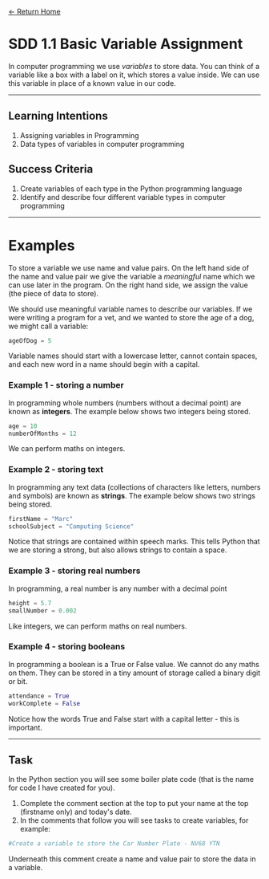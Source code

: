 [<- Return Home](/index.md)
# SDD 1.1 Basic Variable Assignment
In computer programming we use _variables_ to store data. You can think of a variable like a box with a label on it, which stores a value inside. We can use this variable in place of a known value in our code. 

---
## Learning Intentions
  1. Assigning variables in Programming
  2. Data types of variables in computer programming
## Success Criteria
1. Create variables of each type in the Python programming language
2. Identify and describe four different variable types in computer programming
---
# Examples

To store a variable we use name and value pairs. On the left hand side of the name and value pair we give the variable a _meaningful_ name which we can use later in the program. On the right hand side, we assign the value (the piece of data to store).

We should use meaningful variable names to describe our variables. If we were writing a program for a vet, and  we wanted to store the age of a dog, we might call a variable:
```python
ageOfDog = 5
```
Variable names should start with a lowercase letter, cannot contain spaces, and each new word in  a name should begin with a capital.

### Example 1 - storing a number
In programming whole numbers (numbers without a decimal point) are known as **integers**. The example below shows two integers being stored.
```python
age = 10
numberOfMonths = 12 
```
We can perform maths on integers.

### Example 2 - storing text
In programming any text data (collections of characters like letters, numbers and symbols) are known as **strings**. The example below shows two strings being stored.
```python
firstName = "Marc"
schoolSubject = "Computing Science"
```
Notice that strings are contained within speech marks. This tells Python that we are storing a strong, but also allows strings to contain a space.

### Example 3 - storing real numbers
In programming, a real number is any number with a decimal point 
```python
height = 5.7
smallNumber = 0.002
````
Like integers, we can perform maths on real numbers.

### Example 4 - storing booleans
In programming a boolean is a True or False value. We cannot do any maths on them. They can be stored in a tiny amount of storage called a binary digit or bit. 
```python
attendance = True
workComplete = False
```
Notice how the words True and False start with a capital letter - this is important. 

---
## Task
In the Python section you will see some boiler plate code (that is the name for code I have created for you).
1. Complete the comment section at the top to put your name at the top (firstname only) and today's date.
2. In the comments that follow you will see tasks to create variables, for example:
```python
#Create a variable to store the Car Number Plate - NV68 YTN
```
Underneath this comment create a name and value pair to store the data in a variable.